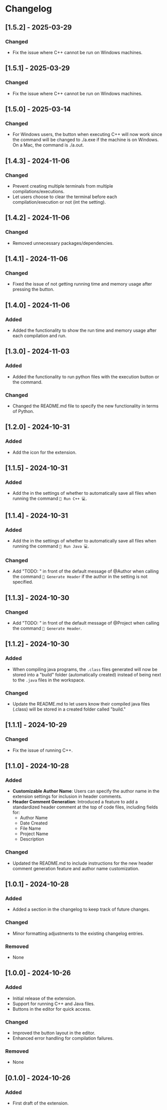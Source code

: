 # Changelog

## [1.5.2] - 2025-03-29

### Changed
- Fix the issue where C++ cannot be run on Windows machines.

## [1.5.1] - 2025-03-29

### Changed
- Fix the issue where C++ cannot be run on Windows machines.

## [1.5.0] - 2025-03-14

### Changed
- For Windows users, the button when executing C++ will now work since the command will be changed to ./a.exe if the machine is on Windows. On a Mac, the command is ./a.out.

## [1.4.3] - 2024-11-06

### Changed
- Prevent creating multiple terminals from multiple compilations/executions.
- Let users choose to clear the terminal before each compilation/execution or not (int the setting).


## [1.4.2] - 2024-11-06

### Changed
- Removed unnecessary packages/dependencies.

## [1.4.1] - 2024-11-06

### Changed
- Fixed the issue of not getting running time and memory usage after pressing the button.


## [1.4.0] - 2024-11-06

### Added
- Added the functionality to show the run time and memory usage after each compilation and run.


## [1.3.0] - 2024-11-03

### Added
- Added the functionality to run python files with the execution button or the command.

### Changed
- Changed the README.md file to specify the new functionality in terms of Python.


## [1.2.0] - 2024-10-31

### Added
- Add the icon for the extension.


## [1.1.5] - 2024-10-31

### Added
- Add the in the settings of whether to automatically save all files when running the command `🚀 Run C++ 💻`.


## [1.1.4] - 2024-10-31

### Added
- Add the in the settings of whether to automatically save all files when running the command `🚀 Run Java 💻`.

### Changed
- Add "TODO: " in front of the default message of @Author when calling the command `📜 Generate Header` if the author in the setting is not specified.


## [1.1.3] - 2024-10-30

### Changed
- Add "TODO: " in front of the default message of @Project when calling the command `📜 Generate Header`.


## [1.1.2] - 2024-10-30

### Added
- When compiling java programs, the `.class` files generated will now be stored into a "build" folder (automatically created) instead of being next to the `.java` files in the workspace.

### Changed
- Update the README.md to let users know their compiled java files (.class) will be stored in a created folder called "build."


## [1.1.1] - 2024-10-29

### Changed
- Fix the issue of running C++.


## [1.1.0] - 2024-10-28
### Added
- **Customizable Author Name**: Users can specify the author name in the extension settings for inclusion in header comments.
- **Header Comment Generation**: Introduced a feature to add a standardized header comment at the top of code files, including fields for:
  - Author Name
  - Date Created
  - File Name
  - Project Name
  - Description

### Changed
- Updated the README.md to include instructions for the new header comment generation feature and author name customization.


## [1.0.1] - 2024-10-28
### Added
- Added a section in the changelog to keep track of future changes.

### Changed
- Minor formatting adjustments to the existing changelog entries.

### Removed
- None


## [1.0.0] - 2024-10-26
### Added
- Initial release of the extension.
- Support for running C++ and Java files.
- Buttons in the editor for quick access.

### Changed
- Improved the button layout in the editor.
- Enhanced error handling for compilation failures.

### Removed
- None


## [0.1.0] - 2024-10-26
### Added
- First draft of the extension.